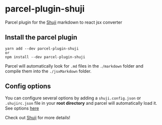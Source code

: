 # parcel-plugin-shuji
Parcel plugin for the [Shuji](https://github.com/Ermish/shuji) markdown to react jsx converter

## Install the parcel plugin

```terminal
yarn add --dev parcel-plugin-shuji
or
npm install --dev parcel-plugin-shuji
```

Parcel will automatically look for `.md` files in the `./markdown` folder and compile them into the `./jsxMarkdown` folder.

## Config options

You can configure several options by adding a `shuji.config.json` or `.shujirc.json` file in your **root directory** and parcel will automatically load it.
See options [here](https://github.com/Ermish/shuji#config-options)



Check out [Shuji](https://github.com/Ermish/shuji) for more details!
